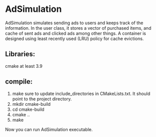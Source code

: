 # AdSimulation
AdSimulation simulates sending ads to users and keeps track of the information. 
In the user class, it stores a vector of purchased items, and cache of sent ads and clicked ads among other things. 
A container is designed using least recently used (LRU) policy for cache evictions. 

Libraries:
----------
cmake at least 3.9

compile:
----------
1) make sure to update include_directories in CMakeLists.txt. It should point to the project directory.
2) mkdir cmake-build
3) cd cmake-build
4) cmake ..
5) make

Now you can run AdSimulation executable.
